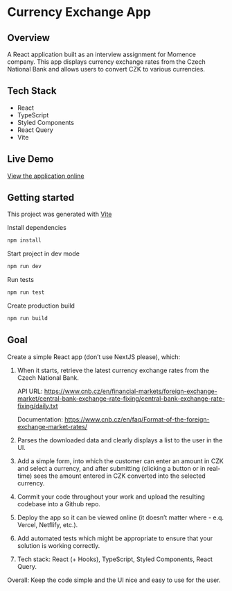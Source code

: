 # Currency Exchange App

## Overview

A React application built as an interview assignment for Momence company. This app displays currency exchange rates from the Czech National Bank and allows users to convert CZK to various currencies.

## Tech Stack

- React
- TypeScript
- Styled Components
- React Query
- Vite

## Live Demo

[View the application online](https://rolandhudak.com/momence)

## Getting started

This project was generated with [Vite](https://vite.dev/)

Install dependencies

```sh
npm install
```

Start project in dev mode

```sh
npm run dev
```

Run tests

```sh
npm run test
```

Create production build

```sh
npm run build
```

## Goal

Create a simple React app (don’t use NextJS please), which:

1. When it starts, retrieve the latest currency exchange rates from the Czech National Bank.

    API URL: https://www.cnb.cz/en/financial-markets/foreign-exchange-market/central-bank-exchange-rate-fixing/central-bank-exchange-rate-fixing/daily.txt

    Documentation: https://www.cnb.cz/en/faq/Format-of-the-foreign-exchange-market-rates/

2. Parses the downloaded data and clearly displays a list to the user in the UI.

3. Add a simple form, into which the customer can enter an amount in CZK and select a currency, and after submitting (clicking a button or in real-time) sees the amount entered in CZK converted into the selected currency.

4. Commit your code throughout your work and upload the resulting codebase into a Github repo.

5. Deploy the app so it can be viewed online (it doesn’t matter where - e.q. Vercel, Netflify, etc.).
6. Add automated tests which might be appropriate to ensure that your solution is working correctly.

7. Tech stack: React (+ Hooks), TypeScript, Styled Components, React Query.

Overall: Keep the code simple and the UI nice and easy to use for the user.
